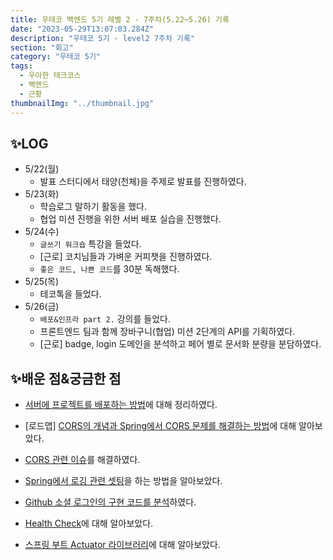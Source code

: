 ```yaml
---
title: 우테코 백엔드 5기 레벨 2 - 7주차(5.22~5.26) 기록
date: "2023-05-29T13:07:03.284Z"
description: "우테코 5기 - level2 7주차 기록"
section: "회고" 
category: "우테코 5기"
tags:
  - 우아한 테크코스
  - 백엔드
  - 근황
thumbnailImg: "../thumbnail.jpg"
---
```


## ✨LOG

- 5/22(월)
  - 발표 스터디에서 태양(천체)을 주제로 발표를 진행하였다.
- 5/23(화)
  - 학습로그 말하기 활동을 했다.
  - 협업 미션 진행을 위한 서버 배포 실습을 진행했다.
- 5/24(수)
  - `글쓰기 워크숍` 특강을 들었다.
  - [근로] 코치님들과 가벼운 커피챗을 진행하였다.
  - `좋은 코드, 나쁜 코드`를 30분 독해했다.
- 5/25(목)
  - 테코톡을 들었다.
- 5/26(금)
  - `배포&인프라 part 2.` 강의를 들었다.
  - 프론트엔드 팀과 함께 장바구니(협업) 미션 2단계의 API를 기획하였다.
  - [근로] badge, login 도메인을 분석하고 페어 별로 문서화 분량을 분담하였다.

## ✨배운 점&궁금한 점

- [서버에 프로젝트를 배포하는 방법](https://amaran-th.github.io/%EC%9D%B8%ED%94%84%EB%9D%BC/[Linux]%20%EC%84%9C%EB%B2%84%EC%97%90%20%ED%94%84%EB%A1%9C%EC%A0%9D%ED%8A%B8%20%EB%B0%B0%ED%8F%AC%20&%20%EB%B0%B0%ED%8F%AC%20%EC%8A%A4%ED%81%AC%EB%A6%BD%ED%8A%B8%20%EC%9E%91%EC%84%B1%ED%95%98%EA%B8%B0/)에 대해 정리하였다.
- [로드맵] [CORS의 개념과 Spring에서 CORS 문제를 해결하는 방법](https://amaran-th.github.io/Spring/[Spring]%20CORS%EC%9D%98%20%EA%B0%9C%EB%85%90%EA%B3%BC%20CORS%20%EC%84%A4%EC%A0%95%ED%95%98%EA%B8%B0/)에 대해 알아보았다.

- [CORS 관련 이슈](https://amaran-th.github.io/Spring/[Spring]%20Response%20Header%EC%97%90%20%EC%A0%91%EA%B7%BC%ED%95%A0%20%EC%88%98%20%EC%97%86%EB%8A%94%20%EB%AC%B8%EC%A0%9C%20%ED%95%B4%EA%B2%B0%ED%95%98%EA%B8%B0/)를 해결하였다.

- [Spring에서 로깅 관련 셋팅](<https://amaran-th.github.io/Spring/[Spring]%20Logback%EC%9C%BC%EB%A1%9C%20%EB%A1%9C%EA%B9%85(Logging)%ED%95%98%EA%B8%B0/>)을 하는 방법을 알아보았다.

- [Github 소셜 로그인의 구현 코드를 분석](https://amaran-th.github.io/Spring/[Spring]%20Github%20%EC%86%8C%EC%85%9C%20%EB%A1%9C%EA%B7%B8%EC%9D%B8%20%EA%B5%AC%ED%98%84%ED%95%98%EA%B8%B0/)하였다.
- [Health Check](https://amaran-th.github.io/Spring/[Spring]%20Server%20Health%20Checking/)에 대해 알아보았다.
- [스프링 부트 Actuator 라이브러리](https://amaran-th.github.io/Spring/[Spring]%20Actuator/)에 대해 알아보았다.
